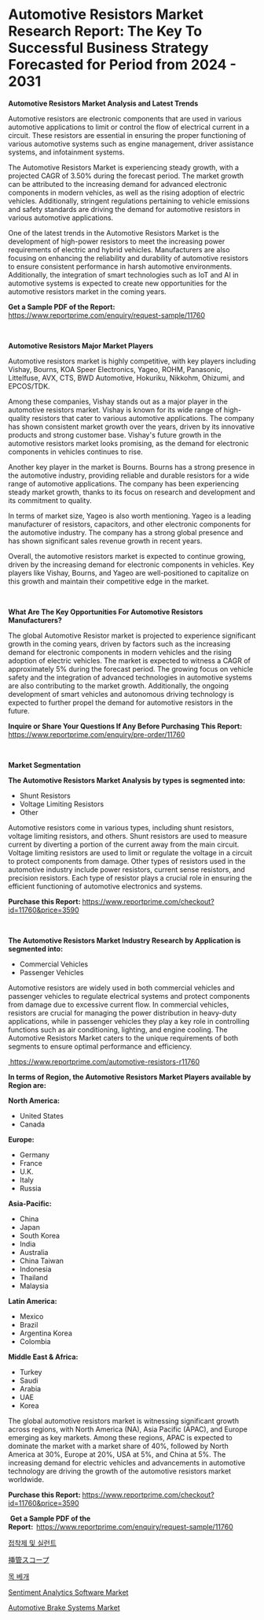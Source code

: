 <p><h1>Automotive Resistors Market Research Report: The Key To Successful Business Strategy Forecasted for Period from 2024 - 2031</h1></p><p><strong>Automotive Resistors Market Analysis and Latest Trends</strong></p>
<p><p>Automotive resistors are electronic components that are used in various automotive applications to limit or control the flow of electrical current in a circuit. These resistors are essential in ensuring the proper functioning of various automotive systems such as engine management, driver assistance systems, and infotainment systems.</p><p>The Automotive Resistors Market is experiencing steady growth, with a projected CAGR of 3.50% during the forecast period. The market growth can be attributed to the increasing demand for advanced electronic components in modern vehicles, as well as the rising adoption of electric vehicles. Additionally, stringent regulations pertaining to vehicle emissions and safety standards are driving the demand for automotive resistors in various automotive applications.</p><p>One of the latest trends in the Automotive Resistors Market is the development of high-power resistors to meet the increasing power requirements of electric and hybrid vehicles. Manufacturers are also focusing on enhancing the reliability and durability of automotive resistors to ensure consistent performance in harsh automotive environments. Additionally, the integration of smart technologies such as IoT and AI in automotive systems is expected to create new opportunities for the automotive resistors market in the coming years.</p></p>
<p><strong>Get a Sample PDF of the Report:&nbsp;</strong> <a href="https://www.reportprime.com/enquiry/request-sample/11760">https://www.reportprime.com/enquiry/request-sample/11760</a></p>
<p>&nbsp;</p>
<p><strong>Automotive Resistors Major Market Players</strong></p>
<p><p>Automotive resistors market is highly competitive, with key players including Vishay, Bourns, KOA Speer Electronics, Yageo, ROHM, Panasonic, Littelfuse, AVX, CTS, BWD Automotive, Hokuriku, Nikkohm, Ohizumi, and EPCOS/TDK.</p><p>Among these companies, Vishay stands out as a major player in the automotive resistors market. Vishay is known for its wide range of high-quality resistors that cater to various automotive applications. The company has shown consistent market growth over the years, driven by its innovative products and strong customer base. Vishay's future growth in the automotive resistors market looks promising, as the demand for electronic components in vehicles continues to rise.</p><p>Another key player in the market is Bourns. Bourns has a strong presence in the automotive industry, providing reliable and durable resistors for a wide range of automotive applications. The company has been experiencing steady market growth, thanks to its focus on research and development and its commitment to quality.</p><p>In terms of market size, Yageo is also worth mentioning. Yageo is a leading manufacturer of resistors, capacitors, and other electronic components for the automotive industry. The company has a strong global presence and has shown significant sales revenue growth in recent years.</p><p>Overall, the automotive resistors market is expected to continue growing, driven by the increasing demand for electronic components in vehicles. Key players like Vishay, Bourns, and Yageo are well-positioned to capitalize on this growth and maintain their competitive edge in the market.</p></p>
<p>&nbsp;</p>
<p><strong>What Are The Key Opportunities For Automotive Resistors Manufacturers?</strong></p>
<p><p>The global Automotive Resistor market is projected to experience significant growth in the coming years, driven by factors such as the increasing demand for electronic components in modern vehicles and the rising adoption of electric vehicles. The market is expected to witness a CAGR of approximately 5% during the forecast period. The growing focus on vehicle safety and the integration of advanced technologies in automotive systems are also contributing to the market growth. Additionally, the ongoing development of smart vehicles and autonomous driving technology is expected to further propel the demand for automotive resistors in the future.</p></p>
<p><strong>Inquire or Share Your Questions If Any Before Purchasing This Report:</strong> <a href="https://www.reportprime.com/enquiry/pre-order/11760">https://www.reportprime.com/enquiry/pre-order/11760</a></p>
<p>&nbsp;</p>
<p><strong>Market Segmentation</strong></p>
<p><strong>The Automotive Resistors Market Analysis by types is segmented into:</strong></p>
<p><ul><li>Shunt Resistors</li><li>Voltage Limiting Resistors</li><li>Other</li></ul></p>
<p><p>Automotive resistors come in various types, including shunt resistors, voltage limiting resistors, and others. Shunt resistors are used to measure current by diverting a portion of the current away from the main circuit. Voltage limiting resistors are used to limit or regulate the voltage in a circuit to protect components from damage. Other types of resistors used in the automotive industry include power resistors, current sense resistors, and precision resistors. Each type of resistor plays a crucial role in ensuring the efficient functioning of automotive electronics and systems.</p></p>
<p><strong>Purchase this Report:&nbsp;</strong><a href="https://www.reportprime.com/checkout?id=11760&price=3590">https://www.reportprime.com/checkout?id=11760&price=3590</a></p>
<p>&nbsp;</p>
<p><strong>The Automotive Resistors Market Industry Research by Application is segmented into:</strong></p>
<p><ul><li>Commercial Vehicles</li><li>Passenger Vehicles</li></ul></p>
<p><p>Automotive resistors are widely used in both commercial vehicles and passenger vehicles to regulate electrical systems and protect components from damage due to excessive current flow. In commercial vehicles, resistors are crucial for managing the power distribution in heavy-duty applications, while in passenger vehicles they play a key role in controlling functions such as air conditioning, lighting, and engine cooling. The Automotive Resistors Market caters to the unique requirements of both segments to ensure optimal performance and efficiency.</p></p>
<p><a href="https://www.reportprime.com/automotive-resistors-r11760">&nbsp;https://www.reportprime.com/automotive-resistors-r11760</a></p>
<p><strong>In terms of Region, the Automotive Resistors Market Players available by Region are:</strong></p>
<p>
    <p> <strong> North America: </strong>
        <ul>
            <li>United States</li>
            <li>Canada</li>
        </ul>
        </p> 
    <p> <strong> Europe: </strong>
        <ul>
            <li>Germany</li>
            <li>France</li>
            <li>U.K.</li>
            <li>Italy</li>
            <li>Russia</li>
        </ul>
        </p> 
    <p> <strong> Asia-Pacific: </strong>
        <ul>
            <li>China</li>
            <li>Japan</li>
            <li>South Korea</li>
            <li>India</li>
            <li>Australia</li>
            <li>China Taiwan</li>
            <li>Indonesia</li>
            <li>Thailand</li>
            <li>Malaysia</li>
        </ul>
        </p> 
    <p> <strong> Latin America: </strong>
        <ul>
            <li>Mexico</li>
            <li>Brazil</li>
            <li>Argentina Korea</li>
            <li>Colombia</li>
        </ul>
        </p> 
    <p> <strong> Middle East & Africa: </strong>
        <ul>
            <li>Turkey</li>
            <li>Saudi</li>
            <li>Arabia</li>
            <li>UAE</li>
            <li>Korea</li>
        </ul>
    </p>
    </p>
<p><p>The global automotive resistors market is witnessing significant growth across regions, with North America (NA), Asia Pacific (APAC), and Europe emerging as key markets. Among these regions, APAC is expected to dominate the market with a market share of 40%, followed by North America at 30%, Europe at 20%, USA at 5%, and China at 5%. The increasing demand for electric vehicles and advancements in automotive technology are driving the growth of the automotive resistors market worldwide.</p></p>
<p><strong>Purchase this Report: </strong><a href="https://www.reportprime.com/checkout?id=11760&price=3590">https://www.reportprime.com/checkout?id=11760&price=3590</a></p>
<p>&nbsp;<strong>Get a Sample PDF of the Report:&nbsp;&nbsp;</strong><a href="https://www.reportprime.com/enquiry/request-sample/11760">https://www.reportprime.com/enquiry/request-sample/11760</a></p>
<p><strong></strong></p>
<p><p><a href="https://medium.com/@jadenraynor/%EA%B8%80%EB%A1%9C%EB%B2%8C-%EC%A0%91%EC%B0%A9%EC%A0%9C-%EB%B0%8F-%EB%B0%80%EB%B4%89%EC%A0%9C-%EC%8B%9C%EC%9E%A5-%EB%B2%94%EC%9C%84%EC%97%90-%EB%8C%80%ED%95%9C-%EC%B2%A0%EC%A0%80%ED%95%9C-%EB%B6%84%EC%84%9D-%EB%B0%8F-2024%EB%85%84%EB%B6%80%ED%84%B0-2031%EB%85%84%EA%B9%8C%EC%A7%80-%EC%98%88%EC%B8%A1%EB%90%9C-5-2-%EC%9D%98-%EB%B9%A0%EB%A5%B8-%EC%84%B1%EC%9E%A5%EB%A5%A0-cd2df32880fa">접착제 및 실런트</a></p><p><a href="https://github.com/DanykaKilback/Market-Research-Report-List-1/blob/main/63224331287.md">挿管スコープ</a></p><p><a href="https://medium.com/@jadenraynor/%EA%B8%80%EB%A1%9C%EB%B2%8C-%EB%84%A5-%ED%94%BC%EB%A1%9C-%EB%A7%88%EC%BC%93-%ED%92%8D%EA%B2%BD%EC%9D%84-%ED%83%90%EC%83%89%ED%95%98%EB%8B%A4-%ED%8A%B8%EB%A0%8C%EB%93%9C-%EC%98%88%EC%B8%A1-%EB%B0%8F-%EC%98%81%ED%96%A5-%EB%B6%84%EC%84%9D-2024-2031-%EC%9D%80-165%ED%8E%98%EC%9D%B4%EC%A7%80%EC%97%90-%EA%B1%B8%EC%B3%90-%EB%8B%A4%EB%A3%B9%EB%8B%88%EB%8B%A4-8a52606caf9b">목 베개</a></p><p><a href="https://issuu.com/reportprime-2/docs/sentiment-analytics-software-market-size-2030.pptx">Sentiment Analytics Software Market</a></p><p><a href="https://github.com/luckyshygirl/Market-Research-Report-List-5/blob/main/automotive-brake-systems-market.md">Automotive Brake Systems Market</a></p></p>